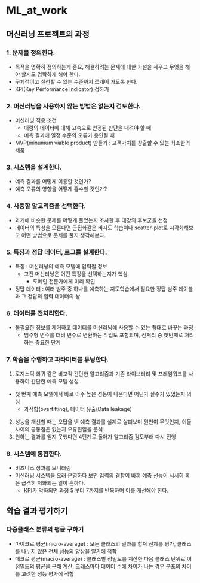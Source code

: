 # ML_at_work

## 머신러닝 프로젝트의 과정

### 1. 문제를 정의한다.
- 목적을 명확히 정의하는게 중요, 해결하려는 문제에 대한 가설을 세우고 무엇을 해야 할지도 명확하게 해야 한다.
- 구체적이고 실천할 수 있는 수준까지 쪼개어 가도록 한다.
- KPI(Key Performance Indicator) 정하기

### 2. 머신러닝을 사용하지 않는 방법은 없는지 검토한다.
- 머신러닝 적용 조건
  - 대량의 데이터에 대해 고속으로 안정된 판단을 내려야 할 때
  - 예측 결과에 일정 수준의 오류가 용인될 때
- MVP(minumum viable product) 만들기 : 고객가치를 창출할 수 있는 최소한의 제품

### 3. 시스템을 설계한다.
- 예측 결과를 어떻게 이용할 것인가?
- 예측 오류의 영향을 어떻게 흡수할 것인가?

### 4. 사용할 알고리즘을 선택한다.
- 과거에 비슷한 문제를 어떻게 풀었는지 조사한 후 대강의 후보군을 선정
- 데이터의 특성을 모른다면 군집화같은 비지도 학습이나 scatter-plot로 시각화해보고 어떤 방법으로 문제를 풀지 생각해본다.

### 5. 특징과 정답 데이터, 로그를 설계한다.
- 특징 : 머신러닝의 예측 모델에 입력될 정보
  - 고전 머신러닝은 어떤 특징을 선택하는지가 핵심
    - 도메인 전문가에게 미리 확인
- 정답 데이터 : 여러 범주 중 하나를 예측하는 지도학습에서 필요한 정답 범주 레이블과 그 정답의 입력 데이터의 쌍

### 6. 데이터를 전처리한다.
- 불필요한 정보를 제거하고 데이터를 머신러닝에 사용할 수 있는 형태로 바꾸는 과정
  - 범주형 변수를 더비 변수로 변환하는 작업도 포함되며, 전처리 중 첫번쨰로 처리하는 중요한 단계

### 7. 학습을 수행하고 파라미터를 튜닝한다.
1) 로지스틱 회귀 같은 비교적 간단한 알고리즘과 기존 라이브러리 및 프레임워크를 사용하여 간단한 예측 모델 생성
  - 첫 번째 예측 모델에서 바로 아주 높은 성능이 나온다면 어딘가 실수가 있었는지 의심
    - 과적합(overfitting), 데이터 유출(Data leakage)
2) 성능을 개선할 때는 오답을 낸 예측 결과를 실제로 살펴보며 원인이 무엇인지, 이들 사이의 공통점은 없는지 오류원일을 분석
3) 원하는 결과를 얻지 못했다면 4단계로 돌아가 알고리즘 검토부터 다시 진행 

### 8. 시스템에 통합한다.
- 비즈니스 성과를 모니터링
- 머신러닝 시스템을 오래 운영하다 보면 입력의 경향이 바껴 예측 선능이 서서히 혹은 급격히 저화되는 일이 흔하다.
  - KPI가 악화되면 과정 5 부터 7까지를 반복하며 이를 개선해야 한다.


## 학습 결과 평가하기
### 다중클래스 분류의 평균 구하기
- 마이크로 평균(micro-average) : 모든 클래스의 결과를 합쳐 전체를 평가, 클래스를 나누지 않은 전체 성능의 양상을 알기에 적합
- 매크로 평균(macro-average) : 클래스별 정밀도를 계산한 다음 클래스 단위로 이 정밀도의 평균을 구해 계산, 크래스마다 데이터 수에 차이가 나는 경우 분포의 차이를 고려한 성능 평가에 적합
